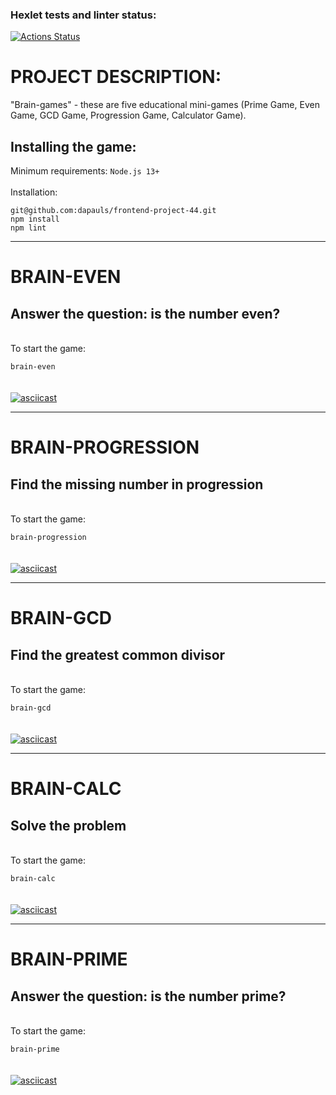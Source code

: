### Hexlet tests and linter status:
[![Actions Status](https://github.com/dapauls/frontend-project-44/workflows/hexlet-check/badge.svg)](https://github.com/dapauls/frontend-project-44/actions)

# PROJECT DESCRIPTION:
 "Brain-games" - these are five educational mini-games (Prime Game, Even Game, GCD Game, Progression Game, Calculator Game).
## Installing the game: 

Minimum requirements: `Node.js 13+`
<br/>
<br/>
Installation:
```
git@github.com:dapauls/frontend-project-44.git 
npm install
npm lint 
```
--------------------------

# BRAIN-EVEN
## Answer the question: is the number even?
<br/>
To start the game:

 `brain-even`
<br/>
<br/>
<br/>
 [![asciicast](https://asciinema.org/a/733LOyy9Rnz5SxMg59RUaEIw9.svg)](https://asciinema.org/a/733LOyy9Rnz5SxMg59RUaEIw9)

--------------------------

# BRAIN-PROGRESSION
## Find the missing number in progression
<br/>
To start the game:

 `brain-progression`
<br/>
<br/>
<br/>
[![asciicast](https://asciinema.org/a/Qn8kKm2ecGlkpGjdQzgArS85A.svg)](https://asciinema.org/a/Qn8kKm2ecGlkpGjdQzgArS85A)

--------------------------

# BRAIN-GCD
## Find the greatest common divisor
<br/>
To start the game:

 `brain-gcd`
<br/>
<br/>
<br/>
 [![asciicast](https://asciinema.org/a/gj8A0BQXBuSuPyiZUyOko3kyl.svg)](https://asciinema.org/a/gj8A0BQXBuSuPyiZUyOko3kyl)

--------------------------

# BRAIN-СALC
## Solve the problem
<br/>
To start the game:

 `brain-calc`
<br/>
<br/>
<br/>
[![asciicast](https://asciinema.org/a/QN5FS4pulr9o1yYgOJ6rrA25x.svg)](https://asciinema.org/a/QN5FS4pulr9o1yYgOJ6rrA25x)

--------------------------

# BRAIN-PRIME
## Аnswer the question: is the number prime?
<br/>
To start the game:

 `brain-prime`
<br/>
<br/>
<br/>
[![asciicast](https://asciinema.org/a/7qJtDQYMZ82JwJZ1PUxFDlZld.svg)](https://asciinema.org/a/7qJtDQYMZ82JwJZ1PUxFDlZld)
